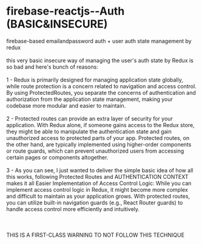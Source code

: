 # firebase-reactjs--Auth (BASIC&INSECURE)
firebase-based emailandpassword auth + user auth state management by redux
<br><br>
this very basic insecure way of managing the user's auth state by Redux is so bad and here's bunch of reasons:
<br><br>
1 - Redux is primarily designed for managing application state globally, while route protection is a concern related to navigation and access control. By using ProtectedRoutes, you separate the concerns of authentication and authorization from the application state management, making your codebase more modular and easier to maintain.
<br><br>
2 - Protected routes can provide an extra layer of security for your application. With Redux alone, if someone gains access to the Redux store, they might be able to manipulate the authentication state and gain unauthorized access to protected parts of your app. Protected routes, on the other hand, are typically implemented using higher-order components or route guards, which can prevent unauthorized users from accessing certain pages or components altogether.
<br><br>
3 - As you can see, I just wanted to deliver the simple basic idea of how all this works, following Protected Routes and AUTHENTICATION CONTEXT makes it all Easier Implementation of Access Control Logic: While you can implement access control logic in Redux, it might become more complex and difficult to maintain as your application grows. With protected routes, you can utilize built-in navigation guards (e.g., React Router guards) to handle access control more efficiently and intuitively.
<br>
<br> <br>  <br>THIS IS A FIRST-CLASS WARNING TO NOT FOLLOW THIS TECHNIQUE
